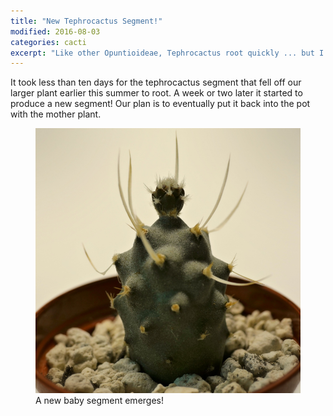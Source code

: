 ```yaml
---
title: "New Tephrocactus Segment!"
modified: 2016-08-03
categories: cacti
excerpt: "Like other Opuntioideae, Tephrocactus root quickly ... but I never expected it to be this fast!"
---
```


It took less than ten days for the tephrocactus segment that fell off our larger plant earlier this summer to root. A week or two later it started to produce a new segment! Our plan is to eventually put it back into the pot with the mother plant. 

<figure>
  <a href="/images/cacti/P1010102cl.jpg" title="A new baby segment emerges!"><img src="/images/cacti/P1010102b.jpg" title="A new baby segment emerges!"></a>
  <figcaption>A new baby segment emerges!</figcaption>
</figure>
